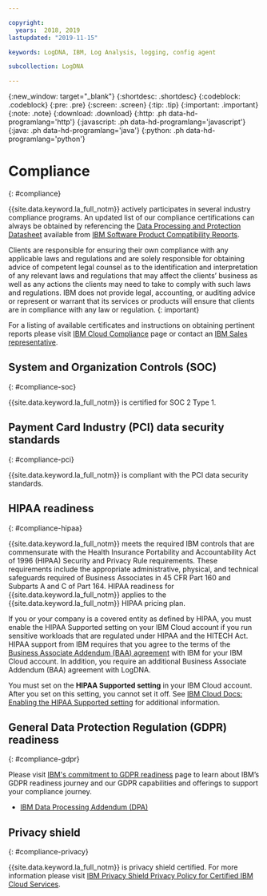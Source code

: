 ```yaml
---

copyright:
  years:  2018, 2019
lastupdated: "2019-11-15"

keywords: LogDNA, IBM, Log Analysis, logging, config agent

subcollection: LogDNA

---
```


{:new_window: target="_blank"}
{:shortdesc: .shortdesc}
{:codeblock: .codeblock}
{:pre: .pre}
{:screen: .screen}
{:tip: .tip}
{:important: .important}
{:note: .note}
{:download: .download} 
{:http: .ph data-hd-programlang='http'} 
{:javascript: .ph data-hd-programlang='javascript'} 
{:java: .ph data-hd-programlang='java'} 
{:python: .ph data-hd-programlang='python'}

# Compliance
{: #compliance}

{{site.data.keyword.la_full_notm}} actively participates in several industry compliance programs. An updated list of our compliance certifications can always be obtained by referencing the [Data Processing and Protection Datasheet](https://www.ibm.com/software/reports/compatibility/clarity-reports/report/html/softwareReqsForProduct?deliverableId=89904B80AE1911E7A9EB066095601ABB) available from [IBM Software Product Compatibility Reports](https://www.ibm.com/software/reports/compatibility/clarity/softwareReqsForProduct.html).

Clients are responsible for ensuring their own compliance with any applicable laws and regulations and are solely responsible for obtaining advice of competent legal counsel as to the identification and interpretation of any relevant laws and regulations that may affect the clients’ business as well as any actions the clients may need to take to comply with such laws and regulations. IBM does not provide legal, accounting, or auditing advice or represent or warrant that its services or products will ensure that clients are in compliance with any law or regulation.
{: important}

For a listing of available certificates and instructions on obtaining pertinent reports please visit [IBM Cloud Compliance](https://www.ibm.com/cloud/compliance) page or contact an [IBM Sales representative](https://www.ibm.com/account/reg/us-en/signup?formid=MAIL-wcp).


## System and Organization Controls (SOC)
{: #compliance-soc}

{{site.data.keyword.la_full_notm}} is certified for SOC 2 Type 1. 

## Payment Card Industry (PCI) data security standards
{: #compliance-pci}

{{site.data.keyword.la_full_notm}} is compliant with the PCI data security standards. 

## HIPAA readiness
{: #compliance-hipaa}

{{site.data.keyword.la_full_notm}} meets the required IBM controls that are commensurate with the Health Insurance Portability and Accountability Act of 1996 (HIPAA) Security and Privacy Rule requirements. These requirements include the appropriate administrative, physical, and technical safeguards required of Business Associates in 45 CFR Part 160 and Subparts A and C of Part 164. HIPAA readiness for {{site.data.keyword.la_full_notm}} applies to the {{site.data.keyword.la_full_notm}} HIPAA pricing plan.

If you or your company is a covered entity as defined by HIPAA, you must enable the HIPAA Supported setting on your IBM Cloud account if you run sensitive workloads that are regulated under HIPAA and the HITECH Act. HIPAA support from IBM requires that you agree to the terms of the [Business Associate Addendum (BAA) agreement](http://www-03.ibm.com/software/sla/sladb.nsf/sla/baa?OpenDocument) with IBM for your IBM Cloud account. In addition, you require an additional Business Associate Addendum (BAA) agreement with LogDNA. 

You must set on the **HIPAA Supported setting** in your IBM Cloud account. After you set on this setting, you cannot set it off. See [IBM Cloud Docs: Enabling the HIPAA Supported setting](/docs/account?topic=account-eu-hipaa-supported#enabling-hipaa) for additional information. 


## General Data Protection Regulation (GDPR) readiness
{: #compliance-gdpr}

Please visit [IBM's commitment to GDPR readiness](https://www.ibm.com/data-responsibility/gdpr/) page to learn about IBM’s GDPR readiness journey and our GDPR capabilities and offerings to support your compliance journey. 

- [IBM Data Processing Addendum (DPA)](https://www.ibm.com/support/customer/csol/terms/?cat=dpa) 


## Privacy shield
{: #compliance-privacy}

{{site.data.keyword.la_full_notm}} is privacy shield certified. For more information please visit [IBM Privacy Shield Privacy Policy for Certified IBM Cloud Services](https://www.ibm.com/privacy/details/us/en/privacy_shield.html).

